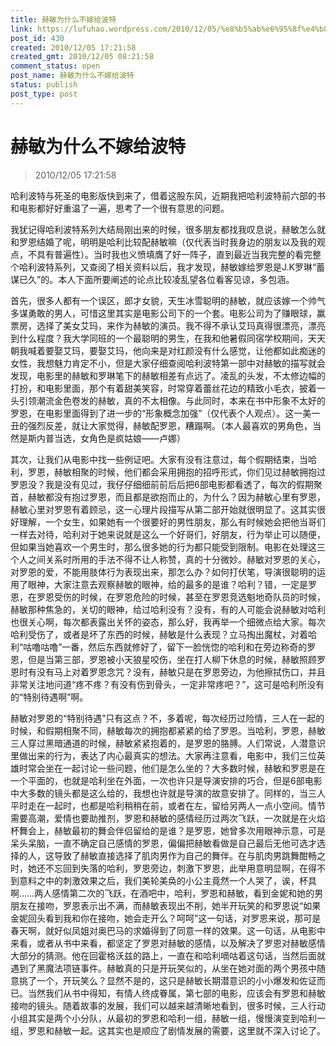 ```yaml
---
title: 赫敏为什么不嫁给波特
link: https://lufuhao.wordpress.com/2010/12/05/%e8%b5%ab%e6%95%8f%e4%b8%ba%e4%bb%80%e4%b9%88%e4%b8%8d%e5%ab%81%e7%bb%99%e6%b3%a2%e7%89%b9/
post_id: 430
created: 2010/12/05 17:21:58
created_gmt: 2010/12/05 08:21:58
comment_status: open
post_name: 赫敏为什么不嫁给波特
status: publish
post_type: post
---
```


# 赫敏为什么不嫁给波特

> 2010/12/05 17:21:58

 

哈利波特与死圣的电影版快到来了，借着这股东风，近期我把哈利波特前六部的书和电影都好好重温了一遍，思考了一个很有意思的问题。

我犹记得哈利波特系列大结局刚出来的时候，很多朋友都找我叹息说，赫敏怎么就和罗恩结婚了呢，明明是哈利比较配赫敏嘛（仅代表当时我身边的朋友以及我的观点，不具有普遍性）。当时我也义愤填膺了好一阵子，直到最近当我完整的看完整个哈利波特系列，又查阅了相关资料以后，我才发现，赫敏嫁给罗恩是J.K罗琳“蓄谋已久”的。本人下面所要阐述的论点比较凌乱望各位看客见谅，多包涵。 

首先，很多人都有一个误区，郎才女貌，天生冰雪聪明的赫敏，就应该嫁一个帅气多谋勇敢的男人，可惜这里其实是电影公司下的一个套。电影公司为了赚眼球，赢票房，选择了美女艾玛，来作为赫敏的演员。我不得不承认艾玛真得很漂亮，漂亮到什么程度？我大学同班的一个最聪明的男生，在我和他暑假同宿学校期间，天天朝我喊着要娶艾玛，要娶艾玛，他向来是对红颜没有什么感觉，让他都如此痴迷的女性，我想魅力肯定不小，但是大家仔细查阅哈利波特第一部中对赫敏的描写就会发现，电影里的赫敏和罗琳笔下的赫敏相差有点远了。凌乱的头发，不太修边幅的打扮，和电影里面，那个有着甜美笑容，时常穿着蕾丝花边的精致小毛衣，披着一头引领潮流金色卷发的赫敏，真的不太相像。与此同时，本来在书中形象不太好的罗恩，在电影里面得到了进一步的“形象概念加强”（仅代表个人观点）。这一美一丑的强烈反差，就让大家觉得，赫敏配罗恩，糟蹋啊。（本人最喜欢的男角色，当然是斯内普当选，女角色是疯姑娘——卢娜）

其次，让我们从电影中找一些例证吧。大家有没有注意过，每个假期结束，当哈利，罗恩，赫敏相聚的时候，他们都会采用拥抱的招呼形式，你们见过赫敏拥抱过罗恩没？我是没有见过，我仔仔细细前前后后把6部电影都看透了，每次的假期聚首，赫敏都没有抱过罗恩，而且都是欲抱而止的，为什么？因为赫敏心里有罗恩，赫敏心里对罗恩有着顾忌，这一心理片段描写从第二部开始就很明显了。这其实很好理解，一个女生，如果她有一个很要好的男性朋友，那么有时候她会把他当哥们一样去对待，哈利对于她来说就是这么一个好哥们，好朋友，行为举止可以随便，但如果当她喜欢一个男生时，那么很多她的行为都只能受到限制。电影在处理这三个人之间关系时所用的手法不得不让人称赞，真的十分微妙。赫敏对罗恩的关心，对罗恩的爱，不能用肢体行为表现出来，那怎么办？如何打伏笔，导演很聪明的运用了眼神，大家注意去观察赫敏的眼神，给的最多的是谁？哈利？错，一定是罗恩，在罗恩受伤的时候，在罗恩危险的时候，甚至在罗恩竞选魁地奇队员的时候，赫敏那种焦急的，关切的眼神，给过哈利没有？没有，有的人可能会说赫敏对哈利也很关心啊，每次都表露出关怀的姿态，那么好，我再举一个细微点给大家。每次哈利受伤了，或者是坏了东西的时候，赫敏是什么表现？立马掏出魔杖，对着哈利“咕噜咕噜”一番，然后东西就修好了，留下一脸恍惚的哈利和在旁边称奇的罗恩，但是当第三部，罗恩被小天狼星咬伤，坐在打人柳下休息的时候，赫敏照顾罗恩时有没有马上对着罗恩念咒？没有，赫敏只是在罗恩旁边，为他擦拭伤口，并且非常关注地问道“疼不疼？有没有伤到骨头，一定非常疼吧？”，这可是哈利所没有的“特别待遇啊”啊。

赫敏对罗恩的“特别待遇”只有这点？不，多着呢，每次经历过险情，三人在一起的时候，和假期相聚不同，赫敏每次的拥抱都紧紧的给了罗恩。当哈利，罗恩，赫敏三人穿过黑暗通道的时候，赫敏紧紧抱着的，是罗恩的胳膊。人们常说，人潜意识里做出来的行为，表达了内心最真实的想法。大家再注意看，电影中，我们三位英雄时常会坐在一起讨论一些问题，他们是怎么坐的？大多数时候，赫敏和罗恩是在一个平面的，也就是哈利坐在外面，一次也许只是导演安排的巧合，但是6部电影中大多数的镜头都是这么给的，我想也许就是导演的故意安排了。同样的，当三人平时走在一起时，也都是哈利稍稍在前，或者在左，留给另两人一点小空间。情节需要高潮，爱情也要助推剂，罗恩和赫敏的感情经历过两次飞跃，一次就是在火焰杯舞会上，赫敏最初的舞会伴侣留给的是谁？是罗恩，她曾多次用眼神示意，可是呆头呆脑，一直不确定自己感情的罗恩，偏偏把赫敏看做是自己最后无他可选才选择的人，这导致了赫敏直接选择了肌肉男作为自己的舞伴。在与肌肉男跳舞酣畅之时，她还不忘回到失落的哈利，罗恩旁边，刺激下罗恩，此举用意明显啊，在得不到意料之中的刺激效果之后，我们美轮美奂的小公主竟然一个人哭了，诶，杯具啊……两人感情第二次的飞跃，在酒吧中，哈利，罗恩和赫敏，看到金妮和她的男朋友在接吻，罗恩表示出不满，而赫敏表现出不削，她半开玩笑的和罗恩说“如果金妮回头看到我和你在接吻，她会走开么？呵呵”这一句话，对罗恩来说，那可是春天啊，就好似凤姐对奥巴马的求婚得到了同意一样的效果。这一句话，从电影中来看，或者从书中来看，都坚定了罗恩对赫敏的感情，以及解决了罗恩对赫敏感情大部分的猜测。他在回霍格沃兹的路上，一直在和哈利嘀咕着这句话，当然后面就遇到了黑魔法项链事件。赫敏真的只是开玩笑似的，从坐在她对面的两个男孩中随意挑了一个，开玩笑么？显然不是的，这只是赫敏长期潜意识的小小爆发和佐证而已。当然我们从书中得知，有情人终成眷属，第七部的电影，应该会有罗恩和赫敏接吻的镜头。随着故事的发展，我们可以越来越清晰地看到，很多时候，三人行动小组其实是两个小分队，从最初的罗恩和哈利一组，赫敏一组，慢慢演变到哈利一组，罗恩和赫敏一起。这其实也是顺应了剧情发展的需要，这里就不深入讨论了。
